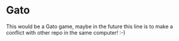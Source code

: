 Gato
====
This would be a Gato game, maybe in the future
this line is to make a conflict with other repo in the same computer!
:-)
